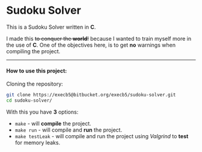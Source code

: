 # Sudoku Solver

This is a Sudoku Solver written in **C**.

I made this ~~to conquer the **world**!~~ because I wanted to train myself more
in the use of **C**. One of the objectives here, is to get **no** warnings when
compiling the project.

---

#### How to use this project:

Cloning the repository:

```zsh
git clone https://execb5@bitbucket.org/execb5/sudoku-solver.git
cd sudoku-solver/
```

With this you have **3** options:

* `make` - will **compile** the project.
* `make run` - will compile and **run** the project.
* `make testLeak` - will compile and run the project using *Valgrind* to
  **test** for memory leaks.

